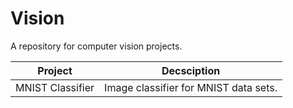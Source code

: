 # Vision

A repository for computer vision projects.

|Project |Decsciption |
| --- | --- |
|MNIST Classifier |Image classifier for MNIST data sets. |
